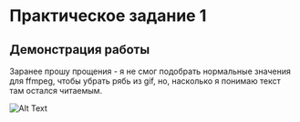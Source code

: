 # Практическое задание 1
## Демонстрация работы
Заранее прошу прощения - я не смог подобрать нормальные значения для ffmpeg, чтобы убрать рябь из gif, но, насколько я понимаю
текст там остался читаемым.

![Alt Text](https://media.giphy.com/media/vFKqnCdLPNOKc/giphy.gif)